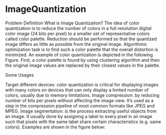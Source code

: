 # ImageQuantization
Problem Definition What is Image Quantization? The idea of color quantization is to reduce the number of colors in a full resolution digital color image (24 bits per pixel) to a smaller set of representative colors called color palette. Reduction should be performed so that the quantized image differs as little as possible from the original image. Algorithmic optimization task is to find such a color palette that the overall distortion is minimized. An example of color quantization is depicted in the following Figure. First, a color palette is found by using clustering algorithm and then the original image values are replaced by their closest values in the palette.

Some Usages

Target different devices: color quantization is critical for displaying images with many colors on devices that can only display a limited number of colors, usually due to memory limitations.
Image compression: by reducing number of bits per pixels without affecting the image view. It’s used as a step in the compression pipeline of most common formats like JPEG and MPEG.
Image segmentation: is the process extracting useful objects from an image. It usually done by assigning a label to every pixel in an image such that pixels with the same label share certain characteristics (e.g. same colors). Examples are shown in the figure below:
